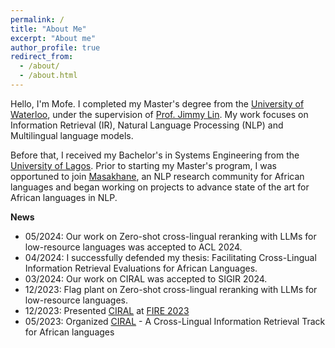 ```yaml
---
permalink: /
title: "About Me"
excerpt: "About me"
author_profile: true
redirect_from: 
  - /about/
  - /about.html
---
```


Hello, I'm Mofe. I completed my Master's degree from the [University of Waterloo](https://uwaterloo.ca/), under the supervision of [Prof. Jimmy Lin](https://cs.uwaterloo.ca/~jimmylin/index.html). My work focuses on Information Retrieval (IR), Natural Language Processing (NLP) and Multilingual language models.

Before that, I received my Bachelor's in Systems Engineering from the [University of Lagos](https://unilag.edu.ng/). Prior to starting my Master's program, I was opportuned to join [Masakhane](https://www.masakhane.io/), an NLP research community for African languages and began working on projects to advance state of the art for African languages in NLP.

**News** 
- 05/2024: Our work on Zero-shot cross-lingual reranking with LLMs for low-resource languages was accepted to ACL 2024.
- 04/2024: I successfully defended my thesis: Facilitating Cross-Lingual Information Retrieval Evaluations for African Languages.
- 03/2024: Our work on CIRAL was accepted to SIGIR 2024.
- 12/2023: Flag plant on Zero-shot cross-lingual reranking with LLMs for low-resource languages.
- 12/2023: Presented [CIRAL](https://ciralproject.github.io/) at [FIRE 2023](http://fire.irsi.res.in/fire/2023/home)
- 05/2023: Organized [CIRAL](https://ciralproject.github.io/) - A Cross-Lingual Information Retrieval Track for African languages



